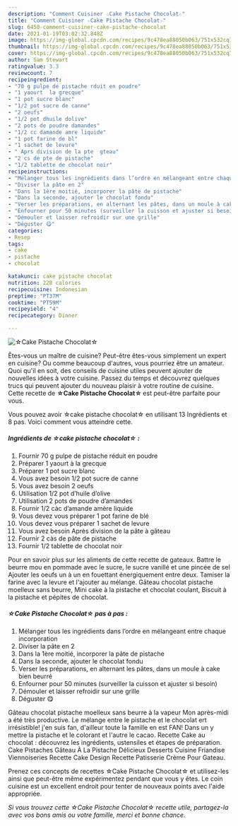 ```yaml
---
description: "Comment Cuisiner ☆Cake Pistache Chocolat☆"
title: "Comment Cuisiner ☆Cake Pistache Chocolat☆"
slug: 6450-comment-cuisiner-cake-pistache-chocolat
date: 2021-01-19T03:02:32.848Z
image: https://img-global.cpcdn.com/recipes/9c478ea88050b063/751x532cq70/☆cake-pistache-chocolat☆-photo-principale-de-la-recette.jpg
thumbnail: https://img-global.cpcdn.com/recipes/9c478ea88050b063/751x532cq70/☆cake-pistache-chocolat☆-photo-principale-de-la-recette.jpg
cover: https://img-global.cpcdn.com/recipes/9c478ea88050b063/751x532cq70/☆cake-pistache-chocolat☆-photo-principale-de-la-recette.jpg
author: Sam Stewart
ratingvalue: 3.3
reviewcount: 7
recipeingredient:
- "70 g pulpe de pistache rduit en poudre"
- "1 yaourt  la grecque"
- "1 pot sucre blanc"
- "1/2 pot sucre de canne"
- "2 oeufs"
- "1/2 pot dhuile dolive"
- "2 pots de poudre damandes"
- "1/2 cc damande amre liquide"
- "1 pot farine de bl"
- "1 sachet de levure"
- " Aprs division de la pte  gteau"
- "2 cs de pte de pistache"
- "1/2 tablette de chocolat noir"
recipeinstructions:
- "Mélanger tous les ingrédients dans l’ordre en mélangeant entre chaque incorporation"
- "Diviser la pâte en 2"
- "Dans la 1ère moitié, incorporer la pâte de pistache"
- "Dans la seconde, ajouter le chocolat fondu"
- "Verser les préparations, en alternant les pâtes, dans un moule à cake bien beurré"
- "Enfourner pour 50 minutes (surveiller la cuisson et ajuster si besoin)"
- "Démouler et laisser refroidir sur une grille"
- "Déguster 😋"
categories:
- Resep
tags:
- cake
- pistache
- chocolat

katakunci: cake pistache chocolat 
nutrition: 228 calories
recipecuisine: Indonesian
preptime: "PT37M"
cooktime: "PT59M"
recipeyield: "4"
recipecategory: Dinner

---
```



![☆Cake Pistache Chocolat☆](https://img-global.cpcdn.com/recipes/9c478ea88050b063/751x532cq70/☆cake-pistache-chocolat☆-photo-principale-de-la-recette.jpg)

Êtes-vous un maître de cuisine? Peut-être êtes-vous simplement un expert en cuisine? Ou comme beaucoup d'autres, vous pourriez être un amateur. Quoi qu'il en soit, des conseils de cuisine utiles peuvent ajouter de nouvelles idées à votre cuisine. Passez du temps et découvrez quelques trucs qui peuvent ajouter du nouveau plaisir à votre routine de cuisine. Cette recette de <strong> ☆Cake Pistache Chocolat☆ </strong> est peut-être parfaite pour vous.

<!--inarticleads1-->

Vous pouvez avoir ☆cake pistache chocolat☆ en utilisant 13 Ingrédients et 8 pas. Voici comment vous atteindre cette.

##### Ingrédients de ☆cake pistache chocolat☆ :

1. Fournir 70 g pulpe de pistache réduit en poudre
1. Préparer 1 yaourt à la grecque
1. Préparer 1 pot sucre blanc
1. Vous avez besoin 1/2 pot sucre de canne
1. Vous avez besoin 2 oeufs
1. Utilisation 1/2 pot d’huile d’olive
1. Utilisation 2 pots de poudre d’amandes
1. Fournir 1/2 càc d’amande amère liquide
1. Vous devez vous préparer 1 pot farine de blé
1. Vous devez vous préparer 1 sachet de levure
1. Vous avez besoin  Après division de la pâte à gâteau
1. Fournir 2 càs de pâte de pistache
1. Fournir 1/2 tablette de chocolat noir


Pour en savoir plus sur les aliments de cette recette de gateaux. Battre le beurre mou en pommade avec le sucre, le sucre vanillé et une pincée de sel Ajouter les oeufs un à un en fouettant énergiquement entre deux. Tamiser la farine avec la levure et l&#39;ajouter au mélange. Gâteau chocolat pistache moelleux sans beurre, Mini cake à la pistache et chocolat coulant, Biscuit à la pistache et pépites de chocolat. 

<!--inarticleads2-->

##### ☆Cake Pistache Chocolat☆ pas à pas :

1. Mélanger tous les ingrédients dans l’ordre en mélangeant entre chaque incorporation
1. Diviser la pâte en 2
1. Dans la 1ère moitié, incorporer la pâte de pistache
1. Dans la seconde, ajouter le chocolat fondu
1. Verser les préparations, en alternant les pâtes, dans un moule à cake bien beurré
1. Enfourner pour 50 minutes (surveiller la cuisson et ajuster si besoin)
1. Démouler et laisser refroidir sur une grille
1. Déguster 😋


Gâteau chocolat pistache moelleux sans beurre à la vapeur Mon après-midi a été très productive. Le mélange entre le pistache et le chocolat ert irrésistible! j&#39;en suis fan, d&#39;ailleur toute la famille en est FAN! Dans un y mettre la pistache et le colorant et l&#39;autre le cacao. Recette Cake au chocolat : découvrez les ingrédients, ustensiles et étapes de préparation. Cake Pistaches Gâteau À La Pistache Délicieux Desserts Cuisine Friandise Viennoiseries Recette Cake Design Recette Patisserie Crème Pour Gateau. 

<!--inarticleads1-->

<p>
Prenez ces concepts de recettes ☆Cake Pistache Chocolat☆ et utilisez-les ainsi que peut-être même expérimentez pendant que vous y êtes. Le coin cuisine est un excellent endroit pour tenter de nouveaux points avec l'aide appropriée.
</p>

<p>
<i>Si vous trouvez cette ☆Cake Pistache Chocolat☆ recette utile, partagez-la avec vos bons amis ou votre famille, merci et bonne chance.</i>
</p>
